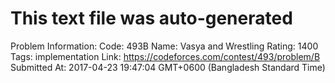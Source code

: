 # This text file was auto-generated

Problem Information:
Code: 493B
Name: Vasya and Wrestling
Rating: 1400
Tags: implementation
Link: https://codeforces.com/contest/493/problem/B
Submitted At: 2017-04-23 19:47:04 GMT+0600 (Bangladesh Standard Time)